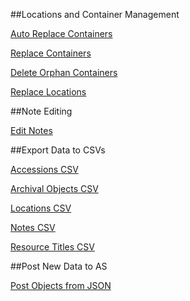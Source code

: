 ##Locations and Container Management

[Auto Replace Containers](https://github.com/RockefellerArchiveCenter/scripts/blob/master/archivesspace/asAutoReplaceContainers.py)

[Replace Containers](https://github.com/RockefellerArchiveCenter/scripts/blob/master/archivesspace/asReplaceContainers.py)

[Delete Orphan Containers](https://github.com/RockefellerArchiveCenter/scripts/blob/master/archivesspace/asDeleteOrphanContainers.py)

[Replace Locations](https://github.com/RockefellerArchiveCenter/scripts/blob/master/archivesspace/asReplaceLocations.py)

##Note Editing

[Edit Notes](https://github.com/RockefellerArchiveCenter/scripts/blob/master/archivesspace/advancedNoteEdit.py)

##Export Data to CSVs

[Accessions CSV](https://github.com/RockefellerArchiveCenter/scripts/blob/master/archivesspace/asCSV-accessions.py)

[Archival Objects CSV](https://github.com/RockefellerArchiveCenter/scripts/blob/master/archivesspace/asCSV-archivalObjects.py)

[Locations CSV](https://github.com/RockefellerArchiveCenter/scripts/blob/master/archivesspace/asCSV-locations.py)

[Notes CSV](https://github.com/RockefellerArchiveCenter/scripts/blob/master/archivesspace/asCSV-notes.py)

[Resource Titles CSV](https://github.com/RockefellerArchiveCenter/scripts/blob/master/archivesspace/asCSV-titles.py)

##Post New Data to AS

[Post Objects from JSON](https://github.com/RockefellerArchiveCenter/scripts/blob/master/archivesspace/post_objects.py)
